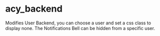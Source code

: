 # acy_backend
Modifies User Backend, you can choose a user and set a css class to display none. The Notifications Bell can be hidden from a specific user.
